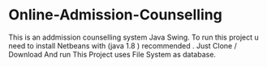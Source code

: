 # Online-Admission-Counselling
This is an addmission counselling system Java Swing.
To run this project u need to install Netbeans with (java 1.8 ) recommended .
Just Clone / Download And run
This Project uses File System as database.
